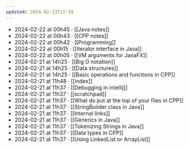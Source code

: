 ```yaml
---
updated: 2024-02-23T22:59
---
```

- 2024-02-22 at 00h45 · [[Java notes]]
- 2024-02-22 at 00h43 · [[CPP notes]]
- 2024-02-22 at 00h42 · [[Programming]]
- 2024-02-22 at 00h15 · [[Iterator interface in Java]]
- 2024-02-22 at 00h05 · [[VM arguments for JavaFX]]
- 2024-02-21 at 14h25 · [[Big O notation]]
- 2024-02-21 at 14h25 · [[Data structures]]
- 2024-02-21 at 14h25 · [[Basic operations and functions in CPP]]
- 2024-02-21 at 11h48 · [[index]]
- 2024-02-21 at 11h37 · [[Debugging in intellij]]
- 2024-02-21 at 11h37 · [[scratchpad]]
- 2024-02-21 at 11h37 · [[What do put at the top of your files in CPP]]
- 2024-02-21 at 11h37 · [[StringBuilder class in Java]]
- 2024-02-21 at 11h37 · [[Internal links]]
- 2024-02-21 at 11h37 · [[Generics in Java]]
- 2024-02-21 at 11h37 · [[Tokenizing Strings in Java]]
- 2024-02-21 at 11h37 · [[Data types in CPP]]
- 2024-02-21 at 11h37 · [[Using LinkedList or ArrayList]]
